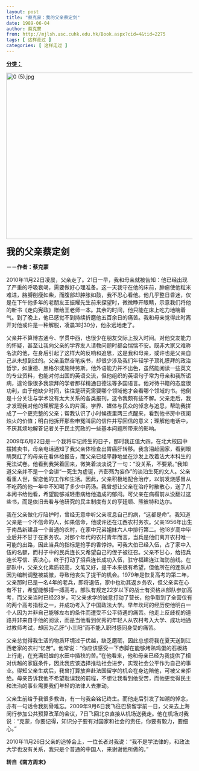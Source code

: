 ```yaml
---
layout: post
title: "蔡克蒙：我的父亲蔡定剑"
date: 1989-06-04
author: 蔡克蒙
from: http://mjlsh.usc.cuhk.edu.hk/Book.aspx?cid=4&tid=2275
tags: [ 这样走过 ]
categories: [ 这样走过 ]
---
```


<div style="margin: 15px 10px 10px 0px;">
 <div>
  <span id="ctl00_ContentPlaceHolder1_chapter1_SubjectLabel" style="font-weight:bold;text-decoration:underline;">
   分类：
  </span>
 </div>
 <p>
  <img align="top" alt="0 (5).jpg" border="0" height="441" src="http://mjlsh.usc.cuhk.edu.hk/medias/contents/2275/0%20(5).jpg" width="590"/>
 </p>
 <p>
  <strong>
   <font size="5">
    我的父亲蔡定剑
   </font>
  </strong>
 </p>
 <p>
  <strong>
   －－作者：蔡克蒙
  </strong>
 </p>
 <p>
  2010年11月22日凌晨，父亲走了。21日一早，我和母亲就被告知：他已经出现了严重的呼吸衰竭，需要做好心理准备。这一天我守在他的床前，肿瘤使他粒米难进，胳膊削瘦如柴，而腹部却肿胀如鼓，我不忍心看他。他几乎整日昏迷，仅是在下午他多年的老朋友王振耀先生前来探望时，微微睁开眼睛，示意我们将他的新书《走向宪政》赠给王老师一本。其余的时间，他只能在床上吃力地喘着气。到了晚上，他已感觉不到持续折磨他五百余日的痛苦。我和母亲觉得此时离开对他或许是一种解脱，凌晨3时30分，他永远地走了。
 </p>
 <p>
  父亲并不算博古通今、学贯中西，也很少在朋友交际上投入时间。对他交友能力的怀疑，甚至让我向父亲的学界友人请教问题时都会惴惴不安。既非大家又难称名流的他，在身后引起了这样大的反响和追思，这是我和母亲，或许也是父亲自己从未想到过的。父亲虽然奋笔疾书，却很少涉及我们年轻学子顶礼膜拜的政治哲学，如康德、黑格尔或施特劳斯。他外语能力并不出色，虽然能阅读一些英文的专业资料，也能对付出国的英语交流，但他组织的英语句子常为母亲和我所诟病，遑论像很多我崇拜的学者那样精通日德法等多国语言。他对待书籍的态度很功利，由于他缺少时间，往往是研究需要哪个领域他才会看哪个领域的书。他倒是十分关注与学术没有太大关系的各类报刊，这令我颇有些不解。父亲走后，我才发现我对他的理解是多么的片面。学界、媒体与民众的悼念与追思，帮助我拼成了一个更完整的父亲；帮我认识了小时候夜里两三点醒来，看到他书房中夜阑烛火的价值；明白他拆开那些申冤叫屈的信件并写回信的意义；理解他电话中，不厌其烦地解答记者关于民主宪政的一些基本问题所带来的影响。
 </p>
 <p>
  2009年6月22日是一个我将牢记终生的日子，那时我正值大四，在北大校园中摆摊卖书，母亲电话通知了我父亲体检查出胃癌肝转移。我含泪赶回家，看到眼睛哭红了的母亲在看体检报告，而父亲已经平静地坐在沙发上改着法大本科生的宪法试卷。他看到我哭着回来，微笑着淡淡说了一句：“没关系，不要紧。”我知道父亲并不是一个会讲“一死生为虚诞，齐彭殇为妄作”的淡泊生死的文人。父亲看重人世，留恋他的工作和生活。因此，父亲积极地配合治疗，以前发烧感冒从不吃药的他一年中不知喝了多少中药汤。我曾想让父亲在治疗时散散心，送了几本闲书给他看，希望能够减轻患病给他造成的郁闷。可父亲在病榻前从没翻过这些书，而是依旧去看与他研究的民主制度有关的亨廷顿、熊彼特和达尔。
 </p>
 <p>
  我在父亲做化疗陪护时，曾经无意中听父亲叹息自己的病，“这都是命”。我知道父亲是一个不信命的人，如果信命，他或许还在江西农村务农。父亲1956年出生于南昌新建县一个普通的农村，在家中兄弟姐妹六人中排行第二。他18岁高中毕业后并不甘于在家务农。对那个年代的农村青年而言，当兵是他们离开农村唯一可能的出路，因此当兵的指标是抢手的香饽饽。可我大伯已经入伍，占了家中入伍的名额，而村子中的民兵连长又希望自己的侄子被征召。父亲不甘心，给招兵连长写信、表决心，终于打动了招兵连长成功入伍，驻守福建连江海防前线。在部队中，父亲文化素质较高，文笔又好，提干本来很有希望，但他所在的连队却因为编制调整被裁撤，导致他丧失了提干的机会。1979年是恢复高考的第二年，父亲那时已是一名4年的老兵，即将退伍，家中也劝其返乡务农，但父亲实在心有不甘，希望能够搏一搏高考。部队有规定22岁以下的战士有资格从部队参加高考，而父亲当时已经23岁，可父亲求学的诚意打动了营长，他争取到了全营仅有的两个高考指标之一，并成功考入了中国政法大学。早年坎坷的经历使他明白一个人因为并非自己能够左右的条件而遭受不公平待遇的痛苦。他走上反歧视的道路并非来自于他的阅读，而是当他看到优秀的年轻人从农村考入大学、成功地通过教师考试，却因为乙肝“小三阳”而不能入职时感同身受的痛苦。
 </p>
 <p>
  父亲总觉得我生活的物质环境过于优越，缺乏磨砺，因此总想将我在夏天送到江西老家的农村“忆苦”。他常说：“你应该感受一下赤脚在能够烤熟鸡蛋的石板路上行走，在充满蚂蝗的水田中插秧的苦。”在他看来，他和母亲已经为我提供了相对优越的家庭条件，因此我应该选择推动社会进步，实现社会公平作为自己的事业。得知父亲生病后，我曾打算放弃赴法国留学的机会在身边陪他，可被父亲拒绝。母亲告诉我他不希望耽误我的前程，不想让我看到他受苦，而他更觉得民主和法治的事业需要我们年轻的法律人去推动。
 </p>
 <p>
  父亲生前给予我很多教诲，有一句我会铭记终生。而他走后引发了如潮的悼念，亦有一句话令我刻骨难忘。2009年9月6日我飞往巴黎留学前一日，父亲去上海闵行参加公共预算改革的会议，7日飞回北京直接从机场送我走。他在机场对我说：“克蒙，你要记得，知识分子要有对国家和社会的责任，你要有毅力，要细心。”
 </p>
 <p>
  2010年11月26日父亲的追悼会上，一位长者对我说：“我不是学法律的，和政法大学也没有关系，我只是个普通的中国人，来谢谢他所做的。”
  <br/>
 </p>
 <p>
  <strong>
   转自《南方周末》
  </strong>
 </p>
</div>


